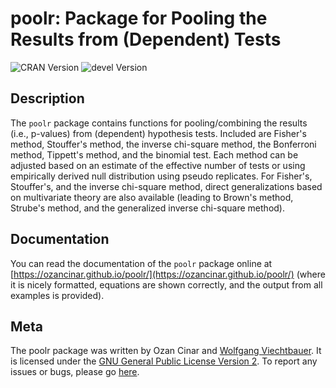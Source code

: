 poolr: Package for Pooling the Results from (Dependent) Tests
=============================================================

<!-- [![Build Status](https://travis-ci.org/ozancinar/poolr.svg?branch=master)](https://travis-ci.org/ozancinar/poolr) -->
![CRAN Version](https://www.r-pkg.org/badges/version/poolr)
![devel Version](https://img.shields.io/badge/devel-0.1--2-brightgreen.svg)

## Description

The `poolr` package contains functions for pooling/combining the results (i.e., p-values) from (dependent) hypothesis tests. Included are Fisher's method, Stouffer's method, the inverse chi-square method, the Bonferroni method, Tippett's method, and the binomial test. Each method can be adjusted based on an estimate of the effective number of tests or using empirically derived null distribution using pseudo replicates. For Fisher's, Stouffer's, and the inverse chi-square method, direct generalizations based on multivariate theory are also available (leading to Brown's method, Strube's method, and the generalized inverse chi-square method).

## Documentation

You can read the documentation of the `poolr` package online at [https://ozancinar.github.io/poolr/](https://ozancinar.github.io/poolr/) (where it is nicely formatted, equations are shown correctly, and the output from all examples is provided).

## Meta

The poolr package was written by Ozan Cinar and [Wolfgang Viechtbauer](http://www.wvbauer.com/). It is licensed under the [GNU General Public License Version 2](https://www.gnu.org/licenses/old-licenses/gpl-2.0.txt). To report any issues or bugs, please go [here](https://github.com/ozancinar/poolr/issues).
